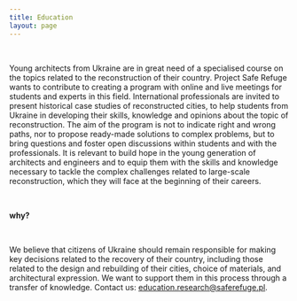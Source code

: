 ```yaml
---
title: Education
layout: page
---
```


<br>

Young architects from Ukraine are in great need of a specialised course on the topics related to the reconstruction of 
their country. Project Safe Refuge wants to contribute to creating a program with online and live meetings for students 
and experts in this field. International professionals are invited to present historical case studies of reconstructed 
cities, to help students from Ukraine in developing their skills, knowledge and opinions about the topic of reconstruction. 
The aim of the program is not to indicate right and wrong paths, nor to propose ready-made solutions to complex problems, 
but to bring questions and foster open discussions within students and with the professionals.
It is relevant to build hope in the young generation of architects and engineers and to equip them with the skills and 
knowledge necessary to tackle the complex challenges related to large-scale reconstruction, which they will face at the beginning of their careers.

<br>

**why?**
<div class="ml-10">

<br>

We believe that citizens of Ukraine should remain responsible for making key decisions related to the recovery of their 
country, including those related to the design and rebuilding of their cities, choice of materials, and architectural 
expression. We want to support them in this process through a transfer of knowledge. 
Contact us: <a href="mailto:education.research@saferefuge.pl">education.research@saferefuge.pl</a>.

</div>

